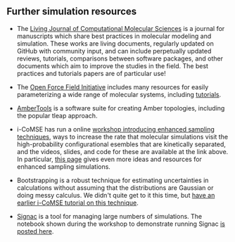 ## Further simulation resources

- The [Living Journal of Computational Molecular Sciences](https://livecomsjournal.org/) is a journal for manuscripts which share best practices in molecular modeling and simulation. These works are living documents, regularly updated on GitHub with community input, and can include perpetually updated reviews, tutorials, comparisons between software packages, and other documents which aim to improve the studies in the field.  The best practices and tutorials papers are of particular use!

- The [Open Force Field Initiative](https://openforcefield.org/) includes many resources for easily parameterizing a wide range of molecular systems, including [tutorials](https://docs.openforcefield.org/projects/toolkit).

- [AmberTools](https://ambermd.org/) is a software suite for creating Amber topologies, including the popular tleap approach.

- i-CoMSE has run a online [workshop introducing enhanced sampling techniques](https://github.com/icomse/3rd_workshop_advanced_sampling), ways to increase the
 rate that molecular simulations visit the high-probability configurational esembles that are kinetically separated, and the videos, slides, and code for these are available at the link above. In particular, [this page](https://github.com/icomse/3rd_workshop_advanced_sampling/blob/main/nextsteps.md) gives even more ideas and resources for enhanced sampling simulations.

- Bootstrapping is a robust technique for estimating uncertainties in calculations without assuming that the distributions are Gaussian or doing messy calculus.
  We didn't quite get to it this time, but [have an earlier i-CoMSE tutorial on this technique](https://github.com/icomse/mcmd_summer_2022/blob/main/bootstrapping/README.md).

- [Signac](https://signac.io/about/) is a tool for managing large numbers of simulations. The notebook shown during the workshop to demonstrate running Signac [is posted here](https://github.com/icomse/7th_workshop_MD/tree/main/day_five/Advanced_Topics/data_management).
